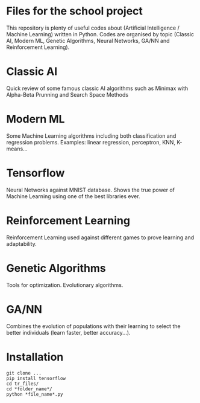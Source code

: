 # Files for the school project
This repository is plenty of useful codes about (Artificial Intelligence / Machine Learning) written in Python. Codes are organised by topic (Classic AI, Modern ML, Genetic Algorithms, Neural Networks, GA/NN and Reinforcement Learning).

# Classic AI
Quick review of some famous classic AI algorithms such as Minimax with Alpha-Beta Prunning and Search Space Methods

# Modern ML
Some Machine Learning algorithms including both classification and regression problems. Examples: linear regression, perceptron, KNN, K-means...

# Tensorflow
Neural Networks against MNIST database. Shows the true power of Machine Learning using one of the best libraries ever.

# Reinforcement Learning
Reinforcement Learning used against different games to prove learning and adaptability.

# Genetic Algorithms
Tools for optimization. Evolutionary algorithms.

# GA/NN
Combines the evolution of populations with their learning to select the better individuals (learn faster, better accuracy...).

# Installation
```
git clone ...
pip install tensorflow
cd tr_files/
cd *folder_name*/
python *file_name*.py
```